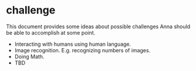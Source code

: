 # challenge
This document provides some ideas about possible challenges Anna should be able
to accomplish at some point.

- Interacting with humans using human language.
- Image recognition. E.g. recognizing numbers of images.
- Doing Math.
- TBD
